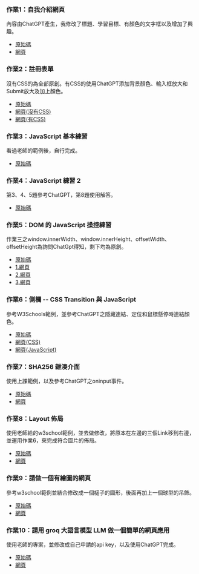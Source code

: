 ### 作業1：自我介紹網頁
內容由ChatGPT產生，我修改了標題、學習目標、有顏色的文字框以及增加了興趣。
* [原始碼](https://github.com/Dogcatlionz/wp/tree/master/html)
* [網頁](https://dogcatlionz.github.io/wp/html/%E8%87%AA%E6%88%91%E4%BB%8B%E7%B4%B9.html)
### 作業2：註冊表單
沒有CSS的為全部原創。有CSS的使用ChatGPT添加背景顏色、輸入框放大和Submit放大及加上顏色。
* [原始碼](https://github.com/Dogcatlionz/wp/tree/master/20240308)
* [網頁(沒有CSS)](https://dogcatlionz.github.io/wp/20240308/%E8%A8%BB%E5%86%8A%E7%95%AB%E9%9D%A2%E6%B2%92%E5%8A%A0css.html)
* [網頁(有CSS)](https://dogcatlionz.github.io/wp/20240308/%E8%A8%BB%E5%86%8A%E7%95%AB%E9%9D%A2.html)
### 作業3：JavaScript 基本練習
看過老師的範例後，自行完成。
* [原始碼](https://github.com/Dogcatlionz/wp/tree/master/js)
### 作業4：JavaScript 練習 2
第3、4、5題參考ChatGPT，第8題使用解答。
* [原始碼](https://github.com/Dogcatlionz/wp/tree/master/js2)
### 作業5：DOM 的 JavaScript 操控練習
作業三之window.innerWidth、window.innerHeight、offsetWidth、offsetHeight為詢問ChatGpt得知，剩下均為原創。
* [原始碼](https://github.com/Dogcatlionz/wp/tree/master/20240329)
* [1.網頁](https://dogcatlionz.github.io/wp/20240329/1.html)
* [2.網頁](https://dogcatlionz.github.io/wp/20240329/2.html)
* [3.網頁](https://dogcatlionz.github.io/wp/20240329/3.html)
### 作業6：側欄 -- CSS Transition 與 JavaScript
參考W3Schools範例，並參考ChatGPT之隱藏連結、定位和鼠標懸停時連結顏色。
* [原始碼](https://github.com/Dogcatlionz/wp/tree/master/Homework6)
* [網頁(CSS)](https://dogcatlionz.github.io/wp/Homework6/%E5%81%B4%E6%AC%84(css).html)
* [網頁(JavaScript)](https://dogcatlionz.github.io/wp/Homework6/%E5%81%B4%E6%AC%84(JavaScript).html)
### 作業7：SHA256 雜湊介面
使用上課範例，以及參考ChatGPT之oninput事件。
* [原始碼](https://github.com/Dogcatlionz/wp/blob/master/20240419/sha256.html)
* [網頁](https://dogcatlionz.github.io/wp/20240419/sha256.html)
### 作業8：Layout 佈局
使用老師給的w3school範例，並去做修改，將原本在左邊的三個Link移到右邊，並運用作業6，來完成符合圖片的佈局。
* [原始碼](https://github.com/Dogcatlionz/wp/tree/master/20240426)
* [網頁](https://dogcatlionz.github.io/wp/20240426/layout.html)
### 作業9：請做一個有繪圖的網頁
參考w3school範例並結合修改成一個槌子的圖形，後面再加上一個球型的吊飾。
* [原始碼](https://github.com/Dogcatlionz/wp/tree/master/20240503)
* [網頁](https://dogcatlionz.github.io/wp/20240503/draw.html)
### 作業10：請用 groq 大語言模型 LLM 做一個簡單的網頁應用
使用老師的專案，並修改成自己申請的api key，以及使用ChatGPT完成。
* [原始碼](https://github.com/Dogcatlionz/wp/tree/master/20240517)
* [網頁](https://dogcatlionz.github.io/wp/20240517/index.html)
